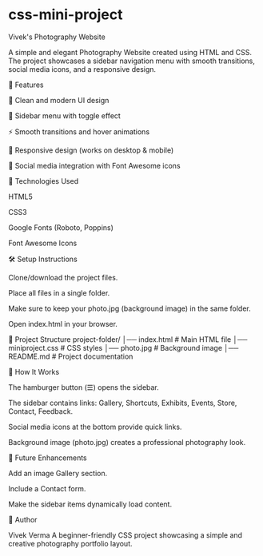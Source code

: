 # css-mini-project
Vivek's Photography Website

A simple and elegant Photography Website created using HTML and CSS.
The project showcases a sidebar navigation menu with smooth transitions, social media icons, and a responsive design.

📸 Features

🎨 Clean and modern UI design

📂 Sidebar menu with toggle effect

⚡ Smooth transitions and hover animations

📱 Responsive design (works on desktop & mobile)

🔗 Social media integration with Font Awesome icons

🚀 Technologies Used

HTML5

CSS3

Google Fonts (Roboto, Poppins)

Font Awesome Icons

🛠️ Setup Instructions

Clone/download the project files.

Place all files in a single folder.

Make sure to keep your photo.jpg (background image) in the same folder.

Open index.html in your browser.

📂 Project Structure
project-folder/
│── index.html          # Main HTML file
│── miniproject.css     # CSS styles
│── photo.jpg           # Background image
│── README.md           # Project documentation

🎯 How It Works

The hamburger button (☰) opens the sidebar.

The sidebar contains links: Gallery, Shortcuts, Exhibits, Events, Store, Contact, Feedback.

Social media icons at the bottom provide quick links.

Background image (photo.jpg) creates a professional photography look.

🌟 Future Enhancements

Add an image Gallery section.

Include a Contact form.

Make the sidebar items dynamically load content.

📧 Author

Vivek Verma
A beginner-friendly CSS project showcasing a simple and creative photography portfolio layout.
